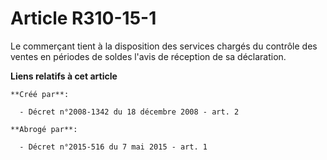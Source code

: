 # Article R310-15-1

Le commerçant tient à la disposition des services chargés du contrôle des ventes en périodes de soldes l'avis de réception de
sa déclaration.

**Liens relatifs à cet article**

	**Créé par**:

	  - Décret n°2008-1342 du 18 décembre 2008 - art. 2

	**Abrogé par**:

	  - Décret n°2015-516 du 7 mai 2015 - art. 1
